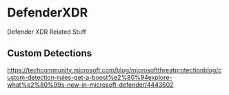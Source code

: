 # DefenderXDR
Defender XDR Related Stuff


## Custom Detections
https://techcommunity.microsoft.com/blog/microsoftthreatprotectionblog/custom-detection-rules-get-a-boost%e2%80%94explore-what%e2%80%99s-new-in-microsoft-defender/4443602  
